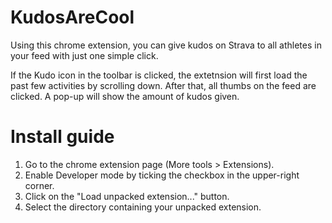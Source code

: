 # KudosAreCool
Using this chrome extension, you can give kudos on Strava to all athletes in your feed with just one simple click.

If the Kudo icon in the toolbar is clicked, the extetnsion will first load the past few activities by scrolling down. After that, all thumbs on the feed are clicked. A pop-up will show the amount of kudos given.

# Install guide
1. Go to the chrome extension page (More tools > Extensions).
2. Enable Developer mode by ticking the checkbox in the upper-right corner.
3. Click on the "Load unpacked extension..." button.
4. Select the directory containing your unpacked extension.

